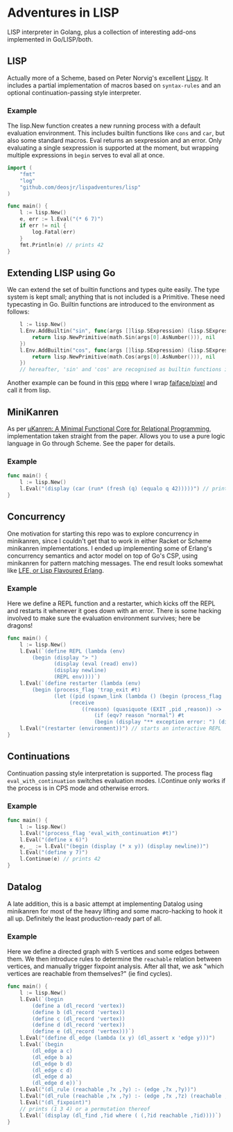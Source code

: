 # Adventures in LISP

LISP interpreter in Golang, plus a collection of interesting add-ons implemented in Go/LISP/both.

## LISP

Actually more of a Scheme, based on Peter Norvig's excellent [Lispy](https://norvig.com/lispy.html).
It includes a partial implementation of macros based on `syntax-rules` and an optional continuation-passing style interpreter.

### Example

The lisp.New function creates a new running process with a default evaluation environment. This includes builtin functions like `cons` and `car`, but also some standard macros. 
Eval returns an sexpression and an error. Only evaluating a single sexpression is supported at the moment, but wrapping multiple expressions in `begin` serves to eval all at once.

```go
import (
    "fmt"
    "log"
    "github.com/deosjr/lispadventures/lisp"
)

func main() {
    l := lisp.New()
    e, err := l.Eval("(* 6 7)")
    if err != nil {
    	log.Fatal(err)
    }
    fmt.Println(e) // prints 42
}
```

## Extending LISP using Go

We can extend the set of builtin functions and types quite easily. The type system is kept small; anything that is not included is a Primitive. These need typecasting in Go. Builtin functions are introduced to the environment as follows:
```go
    l := lisp.New()
    l.Env.AddBuiltin("sin", func(args []lisp.SExpression) (lisp.SExpression, error) {
        return lisp.NewPrimitive(math.Sin(args[0].AsNumber())), nil
    })
    l.Env.AddBuiltin("cos", func(args []lisp.SExpression) (lisp.SExpression, error) {
        return lisp.NewPrimitive(math.Cos(args[0].AsNumber())), nil
    })
    // hereafter, 'sin' and 'cos' are recognised as builtin functions in lisp
```

Another example can be found in this [repo](https://github.com/deosjr/lispgraphics/blob/main/pixel.go) where I wrap [faiface/pixel](github.com/faiface/pixel) and call it from lisp.

## MiniKanren

As per [µKanren: A Minimal Functional Core for Relational Programming](http://webyrd.net/scheme-2013/papers/HemannMuKanren2013.pdf), implementation taken straight from the paper. Allows you to use a pure logic language in Go through Scheme. See the paper for details.

### Example
```go
func main() {
    l := lisp.New()
    l.Eval("(display (car (run* (fresh (q) (equalo q 42)))))") // prints 42
}
```

## Concurrency

One motivation for starting this repo was to explore concurrency in minikanren, since I couldn't get that to work in either Racket or Scheme minikanren implementations. I ended up implementing some of Erlang's concurrency semantics and actor model on top of Go's CSP, using minikanren for pattern matching messages. The end result looks somewhat like [LFE, or Lisp Flavoured Erlang](https://github.com/lfe/lfe).

### Example
Here we define a REPL function and a restarter, which kicks off the REPL and restarts it whenever it goes down with an error. There is some hacking involved to make sure the evaluation environment survives; here be dragons!
```go
func main() {
    l := lisp.New()
    l.Eval(`(define REPL (lambda (env)
        (begin (display "> ")
               (display (eval (read) env))
               (display newline)
               (REPL env))))`)
    l.Eval(`(define restarter (lambda (env)
        (begin (process_flag 'trap_exit #t)
               (let ((pid (spawn_link (lambda () (begin (process_flag 'eval_with_continuation #t) (REPL env))) (quote ()))))
                    (receive
                        ((reason) (quasiquote (EXIT ,pid ,reason)) ->
                            (if (eqv? reason "normal") #t
                            (begin (display "** exception error: ") (display reason) (display newline) (restarter env)))))))))`)
    l.Eval("(restarter (environment))") // starts an interactive REPL
}
```

## Continuations

Continuation passing style interpretation is supported. The process flag `eval_with_continuation` switches evaluation modes. l.Continue only works if the process is in CPS mode and otherwise errors.

### Example
```go
func main() {
    l := lisp.New()
    l.Eval("(process_flag 'eval_with_continuation #t)")
    l.Eval("(define x 6)")
    e, _ := l.Eval("(begin (display (* x y)) (display newline))")
    l.Eval("(define y 7)")
    l.Continue(e) // prints 42
}
```

## Datalog

A late addition, this is a basic attempt at implementing Datalog using minikanren for most of the heavy lifting and some macro-hacking to hook it all up. Definitely the least production-ready part of all.

### Example
Here we define a directed graph with 5 vertices and some edges between them. We then introduce rules to determine the `reachable` relation between vertices, and manually trigger fixpoint analysis.
After all that, we ask "which vertices are reachable from themselves?" (ie find cycles).
```go
func main() {
    l := lisp.New()
    l.Eval(`(begin
        (define a (dl_record 'vertex))
        (define b (dl_record 'vertex))
        (define c (dl_record 'vertex))
        (define d (dl_record 'vertex))
        (define e (dl_record 'vertex)))`)
    l.Eval("(define dl_edge (lambda (x y) (dl_assert x 'edge y)))")
	l.Eval(`(begin
        (dl_edge a c)
        (dl_edge b a)
        (dl_edge b d)
        (dl_edge c d)
        (dl_edge d a)
        (dl_edge d e))`)
    l.Eval("(dl_rule (reachable ,?x ,?y) :- (edge ,?x ,?y))")
    l.Eval("(dl_rule (reachable ,?x ,?y) :- (edge ,?x ,?z) (reachable ,?z ,?y))")
    l.Eval("(dl_fixpoint)")
    // prints (1 3 4) or a permutation thereof
    l.Eval(`(display (dl_find ,?id where ( (,?id reachable ,?id))))`)
}
```
